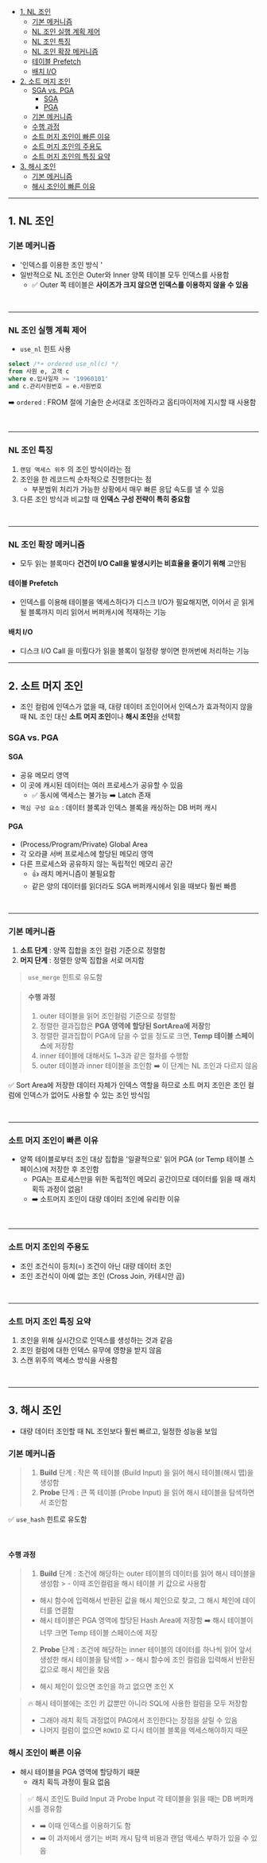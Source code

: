 - [1. NL 조인](#1-nl-조인)
  - [기본 메커니즘](#기본-메커니즘)
  - [NL 조인 실행 계획 제어](#nl-조인-실행-계획-제어)
  - [NL 조인 특징](#nl-조인-특징)
  - [NL 조인 확장 메커니즘](#nl-조인-확장-메커니즘)
  - [테이블 Prefetch](#테이블-prefetch)
  - [배치 I/O](#배치-io)
- [2. 소트 머지 조인](#2-소트-머지-조인)
  - [SGA vs. PGA](#sga-vs-pga)
    - [SGA](#sga)
    - [PGA](#pga)
  - [기본 메커니즘](#기본-메커니즘-1)
  - [수행 과정](#수행-과정-1)
  - [소트 머지 조인이 빠른 이유](#소트-머지-조인이-빠른-이유)
  - [소트 머지 조인의 주용도](#소트-머지-조인의-주용도)
  - [소트 머지 조인의 특징 요약](#소트-머지-조인-특징-요약)
- [3. 해시 조인](#3-해시-조인)
  - [기본 메커니즘](#기본-메커니즘-2)
  - [해시 조인이 빠른 이유](#해시-조인이-빠른-이유)


***

## 1. NL 조인

### 기본 메커니즘

- '인덱스를 이용한 조인 방식 '
-  일반적으로 NL 조인은 Outer와 Inner 양쪽 테이블 모두 인덱스를 사용함
    - ✅ Outer 쪽 테이블은 **사이즈가 크지 않으면 인덱스를 이용하지 않을 수 있음**

&nbsp;

***

### NL 조인 실행 계획 제어

- `use_nl` 힌트 사용
```SQL
select /*+ ordered use_nl(c) */
from 사원 e, 고객 c
where e.입사일자 >= '19960101'
and c.관리사원번호 = e.사원번호
```
➡️ `ordered` : FROM 절에 기술한 순서대로 조인하라고  옵티마이저에 지시할 때 사용함

&nbsp;

***

### NL 조인 특징

1. `랜덤 액세스 위주` 의 조인 방식이라는 점
2. 조인을 한 레코드씩 순차적으로 진행한다는 점
    - 부분범위 처리가 가능한 상황에서 매우 빠른 응답 속도를 낼 수 있음
3. 다른 조인 방식과 비교할 때 **인덱스 구성 전략이 특히 중요함**

&nbsp;

***

### NL 조인 확장 메커니즘

- 모두 읽는 블록마다 **건건이 I/O Call을 발생시키는 비효율을 줄이기 위해** 고안됨


#### 테이블 Prefetch
- 인덱스를 이용해 테이블을 액세스하다가 디스크 I/O가 필요해지면, 이어서 곧 읽게 될 블록까지 미리 읽어서 버퍼캐시에 적재하는 기능

#### 배치 I/O
- 디스크 I/O Call 을 미뤘다가 읽을 블록이 일정량 쌓이면 한꺼번에 처리하는 기능



***

## 2. 소트 머지 조인
- 조인 컬럼에 인덱스가 없을 때, 대량 데이터 조인이어서 인덱스가 효과적이지 않을 때 NL 조인 대신 **소트 머지 조인**이나 **해시 조인**을 선택함

### SGA vs. PGA

#### SGA
- 공유 메모리 영역
- 이 곳에 캐시된 데이터는 여러 프로세스가 공유할 수 있음
   - ✅ 동시에 액세스는 불가능 ➡️ Latch 존재
- `핵심 구성 요소` : 데이터 블록과 인덱스 블록을 캐싱하는 DB 버퍼 캐시

#### PGA
- (Process/Program/Private) Global Area
- 각 오라클 서버 프로세스에 할당된 메모리 영역
- 다른 프로세스와 공유하지 않는 독립적인 메모리 공간
   - 👍 래치 메커니즘이 불필요함
   - 같은 양의 데이터를 읽더라도 SGA 버퍼캐시에서 읽을 때보다 훨씬 빠름

&nbsp;

***

### 기본 메커니즘

1.  **소트 단계** : 양쪽 집합을 조인 컬럼 기준으로 정렬함
2. **머지 단계** : 정렬한 양쪽 집합을 서로 머지함

> `use_merge`  힌트로 유도함


> #### 수행 과정
> 1. outer 테이블을 읽어 조인컬럼 기준으로 정렬함
> 2. 정렬한 결과집합은 **PGA 영역에 할당된 SortArea에 저장**함
> 3. 정렬한 결과집합이 PGA에 담을 수 없을 정도로 크면, **Temp 테이블 스페이스**에 저장함
> 4. inner 테이블에 대해서도 1~3과 같은 절차를 수행함
> 5. outer 테이블과 inner 테이블을 조인함 ➡️ 이 단계는 NL 조인과 다르지 않음


✅ Sort Area에 저장한 데이터 자체가 인덱스 역할을 하므로 소트 머지 조인은 조인 컬럼에 인덱스가 없어도 사용할 수 있는 조인 방식임

&nbsp;

***

### 소트 머지 조인이 빠른 이유

- 양쪽 테이블로부터 조인 대상 집합을 '일괄적으로' 읽어 PGA (or Temp 테이블 스페이스)에 저장한 후 조인함
   - PGA는 프로세스만을 위한 독립적인 메모리 공간이므로 데이터를 읽을 때 래치 획득 과정이 없음!
   - ➡️ 소트머지 조인이 대량 데이터 조인에 유리한 이유

&nbsp;

***

### 소트 머지 조인의 주용도

- 조인 조건식이 등치(=) 조건이 아닌 대량 데이터 조인
- 조인 조건식이 아예 없는 조인 (Cross Join, 카테시안 곱)

&nbsp;

***

### 소트 머지 조인 특징 요약

1. 조인을 위해 실시간으로 인덱스를 생성하는 것과 같음
2. 조인 컬럼에 대한 인덱스 유무에 영향을 받지 않음
3. 스캔 위주의 액세스 방식을 사용함

&nbsp;

***


## 3. 해시 조인

- 대량 데이터 조인할 때 NL 조인보다 훨씬 빠르고, 일정한 성능을 보임

### 기본 메커니즘

> 1. **Build** 단계 : 작은 쪽 테이블 (Build Input) 을 읽어 해시 테이블(해시 맵)을 생성함
> 2. **Probe** 단계 : 큰 쪽 테이블 (Probe Input) 을 읽어 해시 테이블을 탐색하면서 조인함

✅ `use_hash` 힌트로 유도함

&nbsp;

#### 수행 과정
> 1. **Build** 단계 : 조건에 해당하는 outer 테이블의 데이터를 읽어 해시 테이블을 생성함
     > 	- 이때 조인컬럼을 해시 테이블 키 값으로 사용함
> 	- 해시 함수에 입력해서 반환된 값을 해시 체인으로 찾고, 그 해시 체인에 데이터를 연결함
> 	- 해시 테이블은 PGA 영역에 할당된 Hash Area에 저장함 ➡️ 해시 테이블이 너무 크면 Temp 테이블 스페이스에 저장
> 2. **Probe** 단계 : 조건에 해당하는 inner 테이블의 데이터를 하나씩 읽어 앞서 생성한 해시 테이블을 탐색함
     > 	- 해시 함수에 조인 컬럼을 입력해서 반환된 값으로 해시 체인을 찾음
> 	- 해시 체인이 있으면 조인을 하고 없으면 조인 X


> 🔥 해시 테이블에는 조인 키 값뿐만 아니라 SQL에 사용한 컬럼을 모두 저장함
> - 그래야 래치 획득 과정없이 PAG에서 조인한다는 장점을 살릴 수 있음
> - 나머지 컬럼이 없으면 `ROWID` 로 다시 테이블 블록을 액세스해야하지 때문
### 해시 조인이 빠른 이유

- 해시 테이블을 PGA 영역에 할당하기 때문
   - 래치 획득 과정이 필요 없음

> ✅ 해시 조인도 Build Input 과 Probe Input 각 테이블을 읽을 때는 DB 버퍼캐시를 경유함
> - ➡️ 이때 인덱스를 이용하기도 함
> - ➡️  이 과저에서 생기는 버퍼 캐시 탐색 비용과 랜덤 액세스 부하가 있을 수 있음